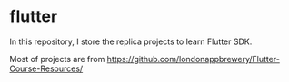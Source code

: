 # flutter
In this repository, I store the replica projects to learn Flutter SDK.

Most of projects are from https://github.com/londonappbrewery/Flutter-Course-Resources/
